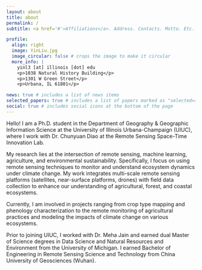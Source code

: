 ```yaml
---
layout: about
title: about
permalink: /
subtitle: <a href='#'>Affiliations</a>. Address. Contacts. Motto. Etc.

profile:
  align: right
  image: YinLiu.jpg
  image_circular: false # crops the image to make it circular
  more_info: |
    yinl3 [at] illinois [dot] edu
    <p>1038 Natural History Building</p>
    <p>1301 W Green Street</p>
    <p>Urbana, IL 61801</p>

news: true # includes a list of news items
selected_papers: true # includes a list of papers marked as "selected={true}"
social: true # includes social icons at the bottom of the page
---
```


Hello! I am a Ph.D. student in the Department of Geography & Geographic Information Science at the University of Illinois Urbana-Champaign (UIUC), where I work with Dr. Chunyuan Diao at the Remote Sensing Space-Time Innovation Lab.

My research lies at the intersection of remote sensing, machine learning, agriculture, and environmental sustainability. Specifically, I focus on using remote sensing techniques to monitor and understand ecosystem dynamics under climate change. My work integrates multi-scale remote sensing platforms (satellites, near-surface platforms, drones) with field data collection to enhance our understanding of agricultural, forest, and coastal ecosystems.

Currently, I am involved in projects ranging from crop type mapping and phenology characterization to the remote monitoring of agricultural practices and modeling the impacts of climate change on various ecosystems.

Prior to joining UIUC, I worked with Dr. Meha Jain and earned dual Master of Science degrees in Data Science and Natural Resources and Environment from the University of Michigan. I earned Bachelor of Engineering in Remote Sensing Science and Technology from China University of Geosciences (Wuhan).
